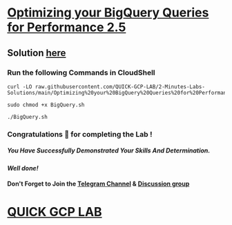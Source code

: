 # [Optimizing your BigQuery Queries for Performance 2.5](https://www.cloudskillsboost.google/focuses/28348?parent=catalog)

## Solution [here]()

### Run the following Commands in CloudShell
```
curl -LO raw.githubusercontent.com/QUICK-GCP-LAB/2-Minutes-Labs-Solutions/main/Optimizing%20your%20BigQuery%20Queries%20for%20Performance%202.5/BigQuery.sh

sudo chmod +x BigQuery.sh

./BigQuery.sh
```
### Congratulations 🎉 for completing the Lab !

##### *You Have Successfully Demonstrated Your Skills And Determination.*

#### *Well done!*

#### Don't Forget to Join the [Telegram Channel](https://t.me/quickgcplab) & [Discussion group](https://t.me/quickgcplabchats)

# [QUICK GCP LAB](https://www.youtube.com/@quickgcplab)
